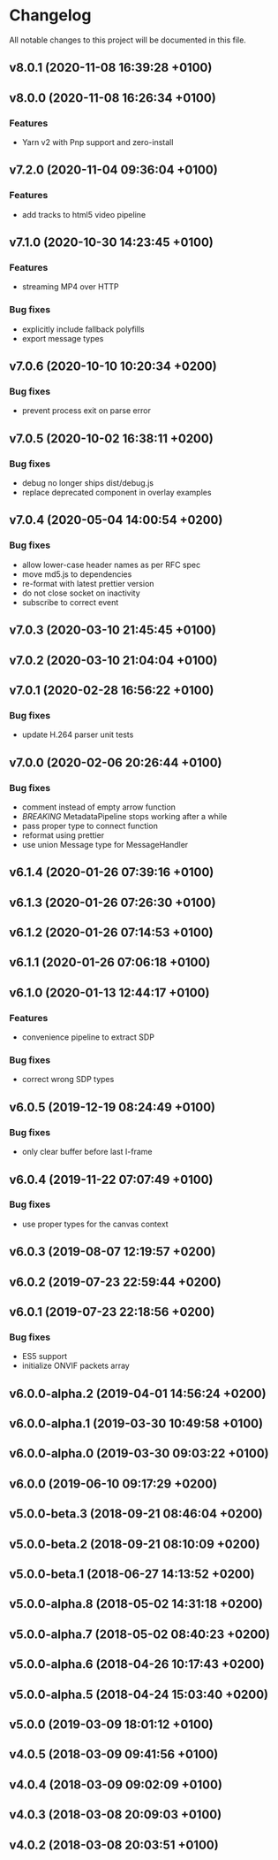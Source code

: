 # Changelog

All notable changes to this project will be documented in this file.

## v8.0.1 (2020-11-08 16:39:28 +0100)

## v8.0.0 (2020-11-08 16:26:34 +0100)

### Features

  - Yarn v2 with Pnp support and zero-install

## v7.2.0 (2020-11-04 09:36:04 +0100)

### Features

  - add tracks to html5 video pipeline

## v7.1.0 (2020-10-30 14:23:45 +0100)

### Features

  - streaming MP4 over HTTP

### Bug fixes

  - explicitly include fallback polyfills
  - export message types

## v7.0.6 (2020-10-10 10:20:34 +0200)

### Bug fixes

  - prevent process exit on parse error

## v7.0.5 (2020-10-02 16:38:11 +0200)

### Bug fixes

  - debug no longer ships dist/debug.js
  - replace deprecated component in overlay examples

## v7.0.4 (2020-05-04 14:00:54 +0200)

### Bug fixes

  - allow lower-case header names as per RFC spec
  - move md5.js to dependencies
  - re-format with latest prettier version
  - do not close socket on inactivity
  - subscribe to correct event

## v7.0.3 (2020-03-10 21:45:45 +0100)

## v7.0.2 (2020-03-10 21:04:04 +0100)

## v7.0.1 (2020-02-28 16:56:22 +0100)

### Bug fixes

  - update H.264 parser unit tests

## v7.0.0 (2020-02-06 20:26:44 +0100)

### Bug fixes

  - comment instead of empty arrow function
  - *BREAKING* MetadataPipeline stops working after a while
  - pass proper type to connect function
  - reformat using prettier
  - use union Message type for MessageHandler

## v6.1.4 (2020-01-26 07:39:16 +0100)

## v6.1.3 (2020-01-26 07:26:30 +0100)

## v6.1.2 (2020-01-26 07:14:53 +0100)

## v6.1.1 (2020-01-26 07:06:18 +0100)

## v6.1.0 (2020-01-13 12:44:17 +0100)

### Features

  - convenience pipeline to extract SDP

### Bug fixes

  - correct wrong SDP types

## v6.0.5 (2019-12-19 08:24:49 +0100)

### Bug fixes

  - only clear buffer before last I-frame

## v6.0.4 (2019-11-22 07:07:49 +0100)

### Bug fixes

  - use proper types for the canvas context

## v6.0.3 (2019-08-07 12:19:57 +0200)

## v6.0.2 (2019-07-23 22:59:44 +0200)

## v6.0.1 (2019-07-23 22:18:56 +0200)

### Bug fixes

  - ES5 support
  - initialize ONVIF packets array

## v6.0.0-alpha.2 (2019-04-01 14:56:24 +0200)

## v6.0.0-alpha.1 (2019-03-30 10:49:58 +0100)

## v6.0.0-alpha.0 (2019-03-30 09:03:22 +0100)

## v6.0.0 (2019-06-10 09:17:29 +0200)

## v5.0.0-beta.3 (2018-09-21 08:46:04 +0200)

## v5.0.0-beta.2 (2018-09-21 08:10:09 +0200)

## v5.0.0-beta.1 (2018-06-27 14:13:52 +0200)

## v5.0.0-alpha.8 (2018-05-02 14:31:18 +0200)

## v5.0.0-alpha.7 (2018-05-02 08:40:23 +0200)

## v5.0.0-alpha.6 (2018-04-26 10:17:43 +0200)

## v5.0.0-alpha.5 (2018-04-24 15:03:40 +0200)

## v5.0.0 (2019-03-09 18:01:12 +0100)

## v4.0.5 (2018-03-09 09:41:56 +0100)

## v4.0.4 (2018-03-09 09:02:09 +0100)

## v4.0.3 (2018-03-08 20:09:03 +0100)

## v4.0.2 (2018-03-08 20:03:51 +0100)


